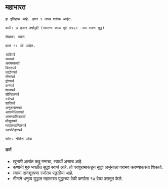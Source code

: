 
## महाभारत

```
हा इतिहास आहे. ह्यात १ लाख श्लोक आहेत.

कधी: ७ हजार वर्षांपूर्वी (सामान्य काळ पूर्व ५५६१ -राम रावण युद्ध)

लेखक: व्यास

ह्यात १८ पर्व आहेत.

आदिपर्व
सभापर्व
अरयण्कपर्व
विराटपर्व
उद्योगपर्व
भीष्मपर्व
द्रोणपर्व
कर्णपर्व
शल्यपर्व
सौप्तिकपर्व
स्त्रीपर्व
शांतिपर्व
अनुशासनपर्व
अश्वमेधिकापर्व
आश्रम्वासिकापर्व
मौसुलपर्व
महाप्रस्थानिकपर्व
स्वर्गारोहणपर्व

स्रोत: नीलेश ओक
```



#### कर्ण

- खुनशी अत्यंत कद्रु मनाचा, स्वार्थी असाच आहे. 
- कर्णाची गुरु भक्तीत सुद्धा स्वार्थ आहे. तो परशुरामाकडून सुद्धा अर्जुनाला पराभव करण्याकरता शिकतो.
- त्याचा दानशूरपणा रजोतम पद्धतीचा आहे. 
- भीमाने धनुष्य युद्धात महाभारत युद्धाच्या वेळी कर्णाला १७ वेळा पराभूत केले.
